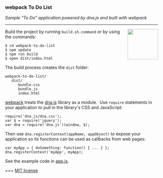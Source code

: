 ### webpack To Do List

*Sample "To Do" application powered by dna.js and built with webpack*

---
<img src=https://raw.githubusercontent.com/dnajs/dna.js/master/website/static/graphics/dnajs-logo.png
   width=100 align=right>

Build the project by running `build.sh.command` or by using the commands:

    $ cd webpack-to-do-list
    $ npm update
    $ npm run build
    $ open dist/index.html

The build process creates the `dist` folder:

    webpack-to-do-list/
       dist/
          bundle.css
          bundle.js
          index.html

[webpack](https://webpack.js.org) treats the [dna.js](http://dnajs.org) library as a module.&nbsp;
Use `require` statements in your application to pull in the library's CSS and JavaScript:

    require('dna.js/dna.css');
    var $ = require('jquery');
    var dna = require('dna.js')(window, $);

Then use `dna.registerContext(appName, appObject)` to expose your application so its functions can
be used as callbacks from web pages:

    var myApp = { doSomething: function() { ... } };
    dna.registerContext('myApp', myApp);

See the example code in [app.js](src/js/app.js).

===
[MIT license](LICENSE.txt)
